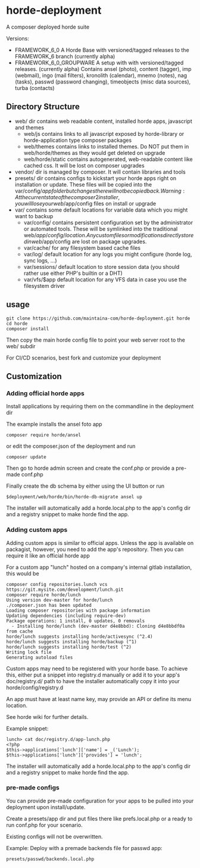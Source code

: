 # horde-deployment
A composer deployed horde suite

Versions:

- FRAMEWORK_6_0 A Horde Base with versioned/tagged releases to the FRAMEWORK_6 branch (currently alpha)
- FRAMEWORK_6_0_GROUPWARE A setup with with versioned/tagged releases. (currently alpha) Contains ansel (photo), content (tagger), imp (webmail), ingo (mail filters), kronolith (calendar), mnemo (notes), nag (tasks), passwd (password changing), timeobjects (misc data sources), turba (contacts)

## Directory Structure

- web/ dir contains web readable content, installed horde apps, javascript and themes
  - web/js contains links to all javascript exposed by horde-library or horde-application type composer packages
  - web/themes contains links to installed themes. Do NOT put them in web/horde/themes as they would get deleted on upgrade
  - web/horde/static contains autogenerated, web-readable content like cached css. It will be lost on composer upgrades
- vendor/ dir is managed by composer. It will contain libraries and tools
- presets/ dir contains configs to kickstart your horde apps right on installation or update. These files will be copied into the var/config/$app folder but changes there will not be copied back.
  Warning: At the current state of the composer2 installer, you will lose your web/$app/config files on install or upgrade
- var/ contains some default locations for variable data which you might want to backup
  - var/config/ contains persistent configuration set by the administrator or automated tools. These will be symlinked into the traditional web/$app/config/ location. Any custom files or modifications directly stored in web/$app/config are lost on package upgrades.
  - var/cache/ for any filesystem based cache files
  - var/log/ default location for any logs you might configure (horde log, sync logs, ...)
  - var/sessions/ default location to store session data (you should rather use either PHP's builtin or a DHT)
  - var/vfs/$app default location for any VFS data in case you use the filesystem driver


## usage

```
git clone https://github.com/maintaina-com/horde-deployment.git horde
cd horde
composer install
```
Then copy the main horde config file to
point your web server root to the web/ subdir

For CI/CD scenarios, best fork and customize your deployment

## Customization

### Adding official horde apps

Install applications by requiring them on the commandline in the deployment dir

The example installs the ansel foto app

```
composer require horde/ansel
```

or edit the composer.json of the deployment and run

```
composer update
```

Then go to horde admin screen and create the conf.php or provide a pre-made conf.php

Finally create the db schema by either using the UI button or run

```
$deployment/web/horde/bin/horde-db-migrate ansel up
```

The installer will automatically add a horde.local.php to the
app's config dir and a registry snippet to make horde find the app.

### Adding custom apps

Adding custom apps is similar to official apps.
Unless the app is available on packagist, however, you need to add the app's
repository. Then you can require it like an official horde app

For a custom app "lunch" hosted on a company's internal gitlab installation, this would be

```
composer config repositories.lunch vcs https://git.mysite.com/development/lunch.git
composer require horde/lunch
Using version dev-master for horde/lunch
./composer.json has been updated
Loading composer repositories with package information
Updating dependencies (including require-dev)
Package operations: 1 install, 0 updates, 0 removals
  - Installing horde/lunch (dev-master d4e8bbd): Cloning d4e8bbdf0a from cache
horde/lunch suggests installing horde/activesync (^2.4)
horde/lunch suggests installing horde/backup (^1)
horde/lunch suggests installing horde/test (^2)
Writing lock file
Generating autoload files

```

Custom apps may need to be registered with your horde base.
To achieve this, either put a snippet into registry.d manually or add it to 
your app's doc/registry.d/ path to have the installer automatically copy it
into your horde/config/registry.d

An app must have at least name key, may provide an API or
define its menu location.

See horde wiki for further details.

Example snippet:
```
lunch> cat doc/registry.d/app-lunch.php
<?php
$this->applications['lunch']['name'] = _('Lunch');
$this->applications['lunch']['provides'] = 'lunch';

```

The installer will automatically add a horde.local.php to the
app's config dir and a registry snippet to make horde find the app.


### pre-made configs

You can provide pre-made configuration for your apps to be pulled into your
deployment upon install/update.

Create a presets/app dir and put files there like prefs.local.php
or a ready to run conf.php for your scenario.

Existing configs will not be overwritten.

Example: Deploy with a premade backends file for passwd app:

```
presets/passwd/backends.local.php
```

